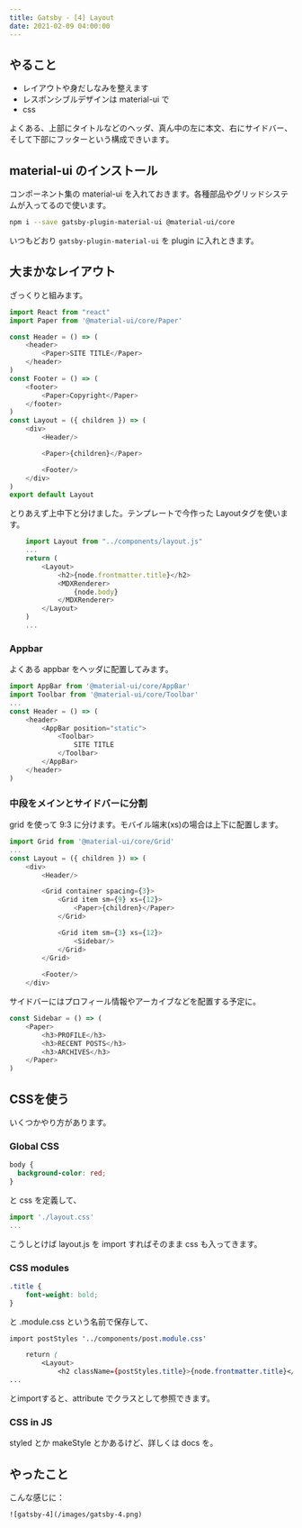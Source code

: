 ```yaml
---
title: Gatsby - [4] Layout
date: 2021-02-09 04:00:00
---
```


## やること

- レイアウトや身だしなみを整えます
- レスポンシブルデザインは material-ui で
- css 

よくある、上部にタイトルなどのヘッダ、真ん中の左に本文、右にサイドバー、そして下部にフッターという構成できいます。

## material-ui のインストール
コンポーネント集の material-ui を入れておきます。各種部品やグリッドシステムが入ってるので使います。

```sh
npm i --save gatsby-plugin-material-ui @material-ui/core 
```

いつもどおり `gatsby-plugin-material-ui` を plugin に入れときます。

## 大まかなレイアウト
ざっくりと組みます。

```js:title=src/components/layout.js
import React from "react"
import Paper from '@material-ui/core/Paper'

const Header = () => (
    <header>
        <Paper>SITE TITLE</Paper>
    </header>
)
const Footer = () => (
    <footer>
        <Paper>Copyright</Paper>
    </footer>
)
const Layout = ({ children }) => (
    <div>
        <Header/>

        <Paper>{children}</Paper>

        <Footer/>        
    </div>
)
export default Layout
```

とりあえず上中下と分けました。テンプレートで今作った Layoutタグを使います。

```js:title=src/templates/post-template.js
    import Layout from "../components/layout.js"
    ...
    return (
        <Layout>
            <h2>{node.frontmatter.title}</h2>
            <MDXRenderer>
                {node.body}
            </MDXRenderer>
        </Layout>
    )
    ...
```

### Appbar
よくある appbar をヘッダに配置してみます。

```js:title=src/components/layout.js
import AppBar from '@material-ui/core/AppBar'
import Toolbar from '@material-ui/core/Toolbar'
...
const Header = () => (
    <header>
        <AppBar position="static">
            <Toolbar>
                SITE TITLE
            </Toolbar>    
        </AppBar>
    </header>    
)
```
### 中段をメインとサイドバーに分割

grid を使って 9:3 に分けます。モバイル端末(xs)の場合は上下に配置します。

```js:title=src/components/layout.js
import Grid from '@material-ui/core/Grid'
...
const Layout = ({ children }) => (
    <div>
        <Header/>

        <Grid container spacing={3}>
            <Grid item sm={9} xs={12}>
                <Paper>{children}</Paper>
            </Grid>

            <Grid item sm={3} xs={12}>
                <Sidebar/>
            </Grid>
        </Grid>
        
        <Footer/>
    </div>
```

サイドバーにはプロフィール情報やアーカイブなどを配置する予定に。

```js:title=src/components/sidebar.js
const Sidebar = () => (
    <Paper>
        <h3>PROFILE</h3>
        <h3>RECENT POSTS</h3>
        <h3>ARCHIVES</h3>
    </Paper>
)
```

## CSSを使う
いくつかやり方があります。

### Global CSS
```css:title=src/components/layout.css
body {
  background-color: red;
}
```

と css を定義して、

```js:title=src/components/layout.js
import './layout.css'
...
```

こうしとけば layout.js を import すればそのまま css も入ってきます。

### CSS modules
```css:title=src/components/post.module.css
.title {
    font-weight: bold;
}
```
と .module.css という名前で保存して、

```js:title=src/templates/post-template.css
import postStyles '../components/post.module.css'

    return (
        <Layout>
            <h2 className={postStyles.title}>{node.frontmatter.title}</h2>
...            
```

とimportすると、attribute でクラスとして参照できます。


### CSS in JS
styled とか makeStyle とかあるけど、詳しくは docs を。


## やったこと
こんな感じに：

```
![gatsby-4](/images/gatsby-4.png) 
```